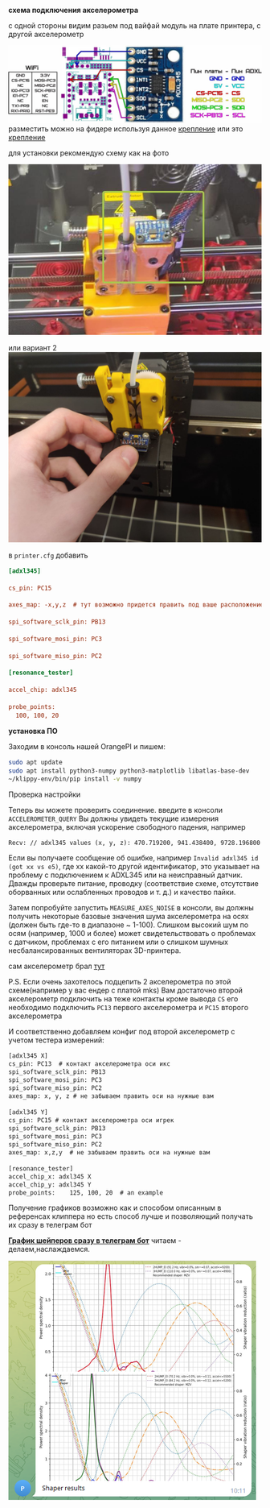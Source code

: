 **схема подключения акселерометра**

с одной стороны видим разьем под вайфай модуль на плате принтера, с другой акселерометр

![adxl345](adxl345.jpg)
разместить можно на фидере используя данное [крепление](adxl.stl)  или это [крепление](adxl2.stl)  

для установки рекомендую схему как на фото

![tool](tool.jpg)

или  вариант 2
![вариант2](v2_1.jpg)

в ```printer.cfg``` добавить
```cfg
[adxl345]

cs_pin: PC15

axes_map: -x,y,z  # тут возможно придется править под ваше расположение осей

spi_software_sclk_pin: PB13

spi_software_mosi_pin: PC3

spi_software_miso_pin: PC2

[resonance_tester]

accel_chip: adxl345

probe_points:
  100, 100, 20
```
**установка ПО**

Заходим в консоль нашей OrangePI и пишем:
```bash
sudo apt update
sudo apt install python3-numpy python3-matplotlib libatlas-base-dev
~/klippy-env/bin/pip install -v numpy
```

Проверка настройки

Теперь вы можете проверить соединение.
 введите в консоли `ACCELEROMETER_QUERY`
Вы должны увидеть текущие измерения акселерометра, включая ускорение свободного падения, например
```
Recv: // adxl345 values (x, y, z): 470.719200, 941.438400, 9728.196800
```
Если вы получаете сообщение об ошибке, например `Invalid adxl345 id (got xx vs e5)`, где xx какой-то другой идентификатор, это указывает на проблему с подключением к ADXL345 или на неисправный датчик. Дважды проверьте питание, проводку (соответствие схеме, отсутствие оборванных или ослабленных проводов и т. д.) и качество пайки. 

Затем попробуйте запустить `MEASURE_AXES_NOISE` в консоли, вы должны получить некоторые базовые значения шума акселерометра на осях (должен быть где-то в диапазоне ~ 1-100). Слишком высокий шум по осям (например, 1000 и более) может свидетельствовать о проблемах с датчиком, проблемах с его питанием или о слишком шумных несбалансированных вентиляторах 3D-принтера.

сам акселерометр брал [тут](http://alii.pub/6hx40w) 

P.S.  Если очень захотелось подцепить 2 акселерометра  по этой схеме(например у вас ендер с платой mks) Вам достаточно второй акселерометр подключить на теже контакты кроме вывода
`CS` его необходимо  подключить `PC13` первого акселерометра и `PC15` второго акселерометра

И соответственно добавляем конфиг под второй акселерометр с учетом тестера измерений:

```
[adxl345 X]
cs_pin: PC13  # контакт акселерометра оси икс
spi_software_sclk_pin: PB13
spi_software_mosi_pin: PC3
spi_software_miso_pin: PC2
axes_map: x, y, z # не забываем править оси на нужные вам

[adxl345 Y]
cs_pin: PC15 # контакт акселерометра оси игрек
spi_software_sclk_pin: PB13
spi_software_mosi_pin: PC3
spi_software_miso_pin: PC2
axes_map: x,z,y  # не забываем править оси на нужные вам

[resonance_tester]
accel_chip_x: adxl345 X
accel_chip_y: adxl345 Y
probe_points:    125, 100, 20  # an example
```

Получение графиков возможно как и способом описанным в референсах клиппера но есть способ лучше и позволяющий получать их сразу в телеграм бот

[**График шейперов сразу в телеграм бот**](/macros/telegram_adxl.md) читаем - делаем,наслаждаемся.

![](/macros/resonances.png)